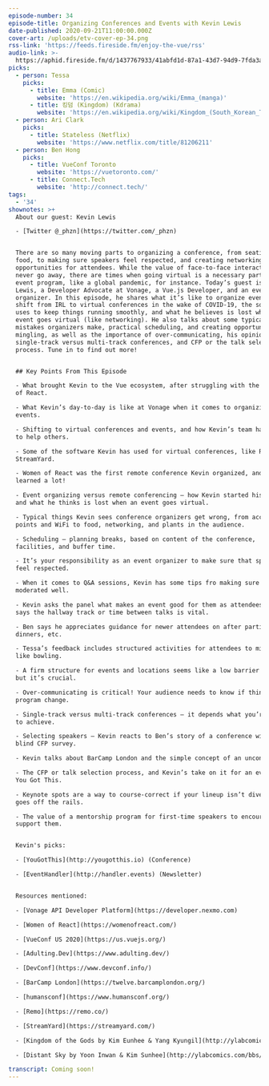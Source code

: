 ```yaml
---
episode-number: 34
episode-title: Organizing Conferences and Events with Kevin Lewis
date-published: 2020-09-21T11:00:00.000Z
cover-art: /uploads/etv-cover-ep-34.png
rss-link: 'https://feeds.fireside.fm/enjoy-the-vue/rss'
audio-link: >-
  https://aphid.fireside.fm/d/1437767933/41abfd1d-87a1-43d7-94d9-7fda3a5120e1/421eee90-81ba-4008-8ad3-fd187d2363cc.mp3
picks:
  - person: Tessa
    picks:
      - title: Emma (Comic)
        website: 'https://en.wikipedia.org/wiki/Emma_(manga)'
      - title: 킹덤 (Kingdom) (Kdrama)
        website: 'https://en.wikipedia.org/wiki/Kingdom_(South_Korean_TV_series)'
  - person: Ari Clark
    picks:
      - title: Stateless (Netflix)
        website: 'https://www.netflix.com/title/81206211'
  - person: Ben Hong
    picks:
      - title: VueConf Toronto
        website: 'https://vuetoronto.com/'
      - title: Connect.Tech
        website: 'http://connect.tech/'
tags:
  - '34' 
shownotes: >+
  About our guest: Kevin Lewis

  - [Twitter @_phzn](https://twitter.com/_phzn)


  There are so many moving parts to organizing a conference, from seating and
  food, to making sure speakers feel respected, and creating networking
  opportunities for attendees. While the value of face-to-face interaction will
  never go away, there are times when going virtual is a necessary part of your
  event program, like a global pandemic, for instance. Today’s guest is Kevin
  Lewis, a Developer Advocate at Vonage, a Vue.js Developer, and an event
  organizer. In this episode, he shares what it’s like to organize events, the
  shift from IRL to virtual conferences in the wake of COVID-19, the software he
  uses to keep things running smoothly, and what he believes is lost when an
  event goes virtual (like networking). He also talks about some typical
  mistakes organizers make, practical scheduling, and creating opportunities for
  mingling, as well as the importance of over-communicating, his opinions on
  single-track versus multi-track conferences, and CFP or the talk selection
  process. Tune in to find out more!


  ## Key Points From This Episode

  - What brought Kevin to the Vue ecosystem, after struggling with the “magic”
  of React.

  - What Kevin’s day-to-day is like at Vonage when it comes to organizing
  events.

  - Shifting to virtual conferences and events, and how Kevin’s team has gone on
  to help others.

  - Some of the software Kevin has used for virtual conferences, like Remo and
  StreamYard.

  - Women of React was the first remote conference Kevin organized, and he
  learned a lot!

  - Event organizing versus remote conferencing – how Kevin started his career
  and what he thinks is lost when an event goes virtual.

  - Typical things Kevin sees conference organizers get wrong, from access
  points and WiFi to food, networking, and plants in the audience.

  - Scheduling – planning breaks, based on content of the conference,
  facilities, and buffer time.

  - It’s your responsibility as an event organizer to make sure that speakers
  feel respected.

  - When it comes to Q&A sessions, Kevin has some tips fro making sure it’s
  moderated well.

  - Kevin asks the panel what makes an event good for them as attendees – Ari
  says the hallway track or time between talks is vital.

  - Ben says he appreciates guidance for newer attendees on after parties and
  dinners, etc.

  - Tessa’s feedback includes structured activities for attendees to mingle,
  like bowling.

  - A firm structure for events and locations seems like a low barrier to entry,
  but it’s crucial.

  - Over-communicating is critical! Your audience needs to know if things in the
  program change.

  - Single-track versus multi-track conferences – it depends what you’re trying
  to achieve.

  - Selecting speakers – Kevin reacts to Ben’s story of a conference with a
  blind CFP survey.

  - Kevin talks about BarCamp London and the simple concept of an unconference.

  - The CFP or talk selection process, and Kevin’s take on it for an event like
  You Got This.

  - Keynote spots are a way to course-correct if your lineup isn’t diverse or
  goes off the rails.

  - The value of a mentorship program for first-time speakers to encourage and
  support them.


  Kevin's picks: 

  - [YouGotThis](http://yougotthis.io) (Conference)

  - [EventHandler](http://handler.events) (Newsletter)


  Resources mentioned:

  - [Vonage API Developer Platform](https://developer.nexmo.com)

  - [Women of React](https://womenofreact.com/)

  - [VueConf US 2020](https://us.vuejs.org/)

  - [Adulting.Dev](https://www.adulting.dev/)

  - [DevConf](https://www.devconf.info/)

  - [BarCamp London](https://twelve.barcamplondon.org/)

  - [humansconf](https://www.humansconf.org/)

  - [Remo](https://remo.co/)

  - [StreamYard](https://streamyard.com/)

  - [Kingdom of the Gods by Kim Eunhee & Yang Kyungil](http://ylabcomics.com/bbs/board.php?bo_table=03_02_eng&wr_id=46&page=3&pg_position=46)

  - [Distant Sky by Yoon Inwan & Kim Sunhee](http://ylabcomics.com/bbs/board.php?bo_table=03_02_eng&wr_id=44&page=2&pg_position=44)

transcript: Coming soon!
---
```

